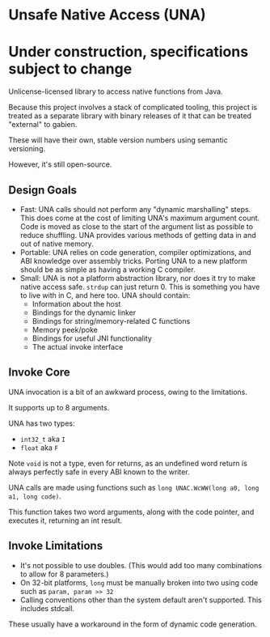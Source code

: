 # Unsafe Native Access (UNA)

# Under construction, specifications subject to change

Unlicense-licensed library to access native functions from Java.

Because this project involves a stack of complicated tooling, this project is treated as a separate library with binary releases of it that can be treated "external" to gabien.

These will have their own, stable version numbers using semantic versioning.

However, it's still open-source.

## Design Goals

+ Fast: UNA calls should not perform any "dynamic marshalling" steps.
  This does come at the cost of limiting UNA's maximum argument count.
  Code is moved as close to the start of the argument list as possible to reduce shuffling.
  UNA provides various methods of getting data in and out of native memory.
+ Portable: UNA relies on code generation, compiler optimizations, and ABI knowledge over assembly tricks.
  Porting UNA to a new platform should be as simple as having a working C compiler.
+ Small: UNA is not a platform abstraction library, nor does it try to make native access safe.
  `strdup` can just return 0. This is something you have to live with in C, and here too.
  UNA should contain:
  + Information about the host
  + Bindings for the dynamic linker
  + Bindings for string/memory-related C functions
  + Memory peek/poke
  + Bindings for useful JNI functionality
  + The actual invoke interface

## Invoke Core

UNA invocation is a bit of an awkward process, owing to the limitations.

It supports up to 8 arguments.

UNA has two types:

+ `int32_t` aka `I`
+ `float` aka `F`

Note `void` is not a type, even for returns, as an undefined word return is always perfectly safe in every ABI known to the writer.

UNA calls are made using functions such as `long UNAC.WcWW(long a0, long a1, long code)`.

This function takes two word arguments, along with the code pointer, and executes it, returning an int result.

## Invoke Limitations

+ It's not possible to use doubles. (This would add too many combinations to allow for 8 parameters.)
+ On 32-bit platforms, `long` must be manually broken into two using code such as `param, param >> 32`
+ Calling conventions other than the system default aren't supported. This includes stdcall.

These usually have a workaround in the form of dynamic code generation.

